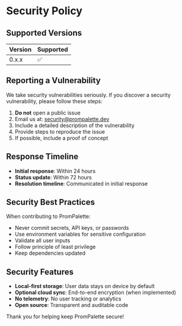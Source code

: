 # Security Policy

## Supported Versions

| Version | Supported          |
| ------- | ------------------ |
| 0.x.x   | :white_check_mark: |

## Reporting a Vulnerability

We take security vulnerabilities seriously. If you discover a security vulnerability, please follow these steps:

1. **Do not** open a public issue
2. Email us at: security@prompalette.dev
3. Include a detailed description of the vulnerability
4. Provide steps to reproduce the issue
5. If possible, include a proof of concept

## Response Timeline

- **Initial response**: Within 24 hours
- **Status update**: Within 72 hours
- **Resolution timeline**: Communicated in initial response

## Security Best Practices

When contributing to PromPalette:

- Never commit secrets, API keys, or passwords
- Use environment variables for sensitive configuration
- Validate all user inputs
- Follow principle of least privilege
- Keep dependencies updated

## Security Features

- **Local-first storage**: User data stays on device by default
- **Optional cloud sync**: End-to-end encryption (when implemented)
- **No telemetry**: No user tracking or analytics
- **Open source**: Transparent and auditable code

Thank you for helping keep PromPalette secure!
